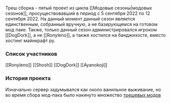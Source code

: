 Треш сборка - пятый проект из цикла [[Модовые сезоны|модовых сезонов]], просуществовавший в период с 5 сентября 2022 по  12 сентября 2022. На данный момент данный сезон является единственным, собранный вручную, а не базирующемся на готовом мод паке. Также, только данный сезон администрировался игроком [[DogDork]], а не [[Ronyleno]], а также хостился на банджихосте, вместо хостинг майнкрафт ру.

### Список участников
[[Ronyleno]]
[[Shosh]]
[[DogDork]]
[[Ayanokoji]]

### История проекта
Изначально сервер задумывался как около ванильное выживание, но во время сбора мод-пака было накинуто множество [трешевых модов](https://disk.yandex.ru/d/hroGy70JuiGYqQ)     